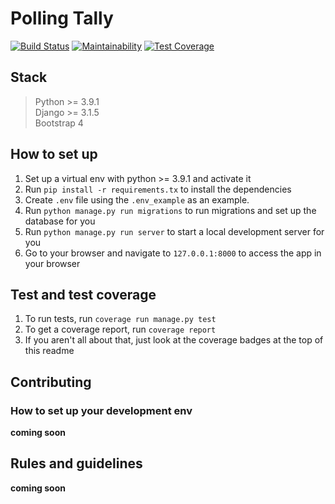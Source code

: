 # Polling Tally
[![Build Status](https://travis-ci.com/skapeyi/polling-tally.svg?branch=master)](https://travis-ci.com/skapeyi/polling-tally) [![Maintainability](https://api.codeclimate.com/v1/badges/a488b26f464edfaa7069/maintainability)](https://codeclimate.com/github/skapeyi/polling-tally/maintainability) [![Test Coverage](https://api.codeclimate.com/v1/badges/a488b26f464edfaa7069/test_coverage)](https://codeclimate.com/github/skapeyi/polling-tally/test_coverage)


## Stack
> Python >= 3.9.1  
> Django >= 3.1.5  
> Bootstrap 4  

## How to set up
1. Set up a virtual env with python >= 3.9.1 and activate it
1. Run `pip install -r requirements.tx` to install the dependencies
1. Create `.env` file using the `.env_example` as an example.   
1. Run `python manage.py run migrations` to run migrations and set up the database for you
1. Run `python manage.py run server` to start a local development server for you 
1. Go to your browser and navigate to `127.0.0.1:8000` to access the app in your browser

## Test and test coverage
1. To run tests, run `coverage run manage.py test`
1. To get a coverage report, run `coverage report`
1. If you aren't all about that, just look at the coverage badges at the top of this readme


## Contributing
### How to set up your development env
**coming soon**
## Rules and guidelines
**coming soon**
